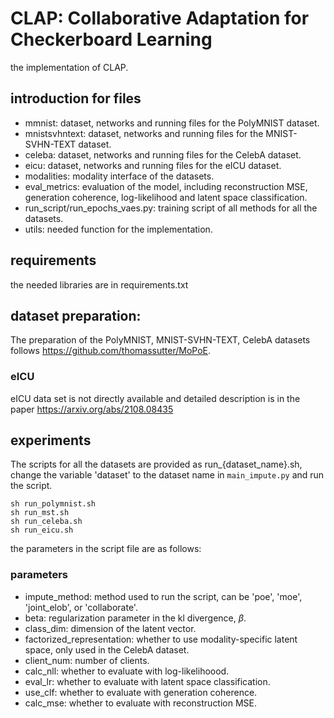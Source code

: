 # CLAP: Collaborative Adaptation for Checkerboard Learning
the implementation of CLAP.

## introduction for files
* mmnist: dataset, networks and running files for the PolyMNIST dataset.
* mnistsvhntext: dataset, networks and running files for the MNIST-SVHN-TEXT dataset.
* celeba: dataset, networks and running files for the CelebA dataset.
* eicu: dataset, networks and running files for the eICU dataset.
* modalities: modality interface of the datasets.
* eval_metrics: evaluation of the model, including reconstruction MSE, generation coherence, log-likelihood and latent space classification.
* run_script/run_epochs_vaes.py: training script of all methods for all the datasets.
* utils: needed function for the implementation.

## requirements
the needed libraries are in requirements.txt

## dataset preparation:
The preparation of the PolyMNIST, MNIST-SVHN-TEXT, CelebA datasets follows https://github.com/thomassutter/MoPoE.

### eICU
eICU data set is not directly available and detailed description is in the paper https://arxiv.org/abs/2108.08435

## experiments
The scripts for all the datasets are provided as run_{dataset_name}.sh, change the variable 'dataset' to the dataset name in ```main_impute.py``` and run the script.

    sh run_polymnist.sh
    sh run_mst.sh
    sh run_celeba.sh
    sh run_eicu.sh

the parameters in the script file are as follows:
### parameters
- impute_method: method used to run the script, can be 'poe', 'moe', 'joint_elob', or 'collaborate'.
- beta: regularization parameter in the kl divergence, $\beta$.
- class_dim: dimension of the latent vector.
- factorized_representation: whether to use modality-specific latent space, only used in the CelebA dataset.
- client_num: number of clients.
- calc_nll: whether to evaluate with log-likelihoood.
- eval_lr: whether to evaluate with latent space classification.
- use_clf: whether to evaluate with generation coherence.
- calc_mse: whether to evaluate with reconstruction MSE.